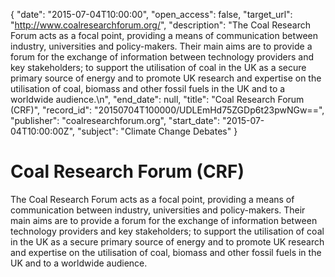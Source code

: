 {
  "date": "2015-07-04T10:00:00", 
  "open_access": false, 
  "target_url": "http://www.coalresearchforum.org/", 
  "description": "The Coal Research Forum acts as a focal point, providing a means of communication between industry, universities and policy-makers. Their main aims are to provide a forum for the exchange of information between technology providers and key stakeholders; to support the utilisation of coal in the UK as a secure primary source of energy and to promote UK research and expertise on the utilisation of coal, biomass and other fossil fuels in the UK and to a worldwide audience.\n", 
  "end_date": null, 
  "title": "Coal Research Forum (CRF)", 
  "record_id": "20150704T100000/UDLEmHd75ZGDp6t23pwNGw==", 
  "publisher": "coalresearchforum.org", 
  "start_date": "2015-07-04T10:00:00Z", 
  "subject": "Climate Change Debates"
}

# Coal Research Forum (CRF)

The Coal Research Forum acts as a focal point, providing a means of communication between industry, universities and policy-makers. Their main aims are to provide a forum for the exchange of information between technology providers and key stakeholders; to support the utilisation of coal in the UK as a secure primary source of energy and to promote UK research and expertise on the utilisation of coal, biomass and other fossil fuels in the UK and to a worldwide audience.
